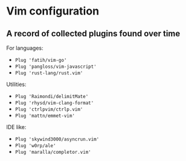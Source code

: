 # Vim configuration

## A record of collected plugins found over time

For languages:

* `Plug 'fatih/vim-go'`
* `Plug 'pangloss/vim-javascript'`
* `Plug 'rust-lang/rust.vim'`

Utilities:

* `Plug 'Raimondi/delimitMate'`
* `Plug 'rhysd/vim-clang-format'`
* `Plug 'ctrlpvim/ctrlp.vim'`
* `Plug 'mattn/emmet-vim'`

IDE like:

* `Plug 'skywind3000/asyncrun.vim'`
* `Plug 'w0rp/ale'`
* `Plug 'maralla/completor.vim'`
